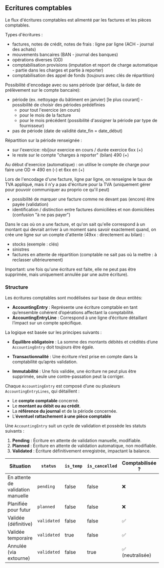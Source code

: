 ## Ecritures comptables

Le flux d'écritures comptables est alimenté par les factures et les pièces comptables.

Types d'écritures : 

* factures, notes de crédit, notes de frais : ligne par ligne (ACH - journal des achats)
* mouvements bancaires (BAN - journal des banques)
* opérations diverses (OD)
* comptabilisation provisions (imputation et report de charge automatique - partie dans les charges et partie à reporter)
* comptabilisation des appel de fonds (toujours avec clés de répartition)

Possibilité d'encodage avec ou sans période (par défaut, la date de prélèvement sur le compte bancaire):

* période (ex. nettoyage du bâtiment en janvier) [le plus courant] - possibilité de choisir des périodes prédéfinies
  * pour tout l'exercice (en cours)
  * pour le mois de la facture
  * pour le mois précédent (possibilité d'assigner la période par type de fournisseur)
* pas de période (date de validité date_fin = date_début)


Répartition sur la période renseignée :

* sur l'exercice: nb/jour exercice en cours / durée exercice 6xx (+)
* le reste sur le compte "charges à reporter" (bilan) 490 (+)

Au début d'exercice (automatique) : on utilise le compte de charge pour faire une OD => 490 en (-) et 6xx en (+)



Lors de l'encodage d'une facture, ligne par ligne, on renseigne le taux de TVA appliqué, mais il n'y a pas d'écriture pour la TVA (uniquement gérer pour pouvoir communiquer au proprio ce qu'il peut)

* possibilité de marquer une facture comme ne devant pas (encore) être payée (validation)
* identification / distinction entre factures domiciliées et non domiciliées (confusion "à ne pas payer")



Dans le cas où on a une facture, et qu'on sait qu'elle correspond à un montant qui devrait arriver à un moment sans savoir exactement quand, on crée une ligne sur un compte d'attente (49xx : directement au bilan) : 

* stocks (exemple : clés)
* sinistres
* factures en attente de répartition (comptable ne sait pas où la mettre : à reclasser ultérieurement)



Important: une fois qu'une écriture est faite, elle ne peut pas être supprimée, mais uniquement annulée par une autre écriture).



### Structure

Les écritures comptables sont modélisées sur base de deux entités:

- **AccountingEntry** : Représente une écriture comptable en tant qu’ensemble cohérent d’opérations affectant la comptabilité.
- **AccountingEntryLine** : Correspond à une ligne d’écriture détaillant l’impact sur un compte spécifique.

La logique est basée sur les principes suivants : 

* **Équilibre obligatoire** : La somme des montants débités et crédités d’une `AccountingEntry` doit toujours être égale.
*  **Transactionnalité** : Une écriture n’est prise en compte dans la comptabilité qu’après validation.

*  **Immutabilité** : Une fois validée, une écriture ne peut plus être supprimée, seule une contre-passation peut la corriger.



Chaque `AccountingEntry` est composé d’une ou plusieurs `AccountingEntryLines`, qui détaillent :

- Le **compte comptable** concerné.
- Le **montant au débit ou au crédit**.
- La **référence du journal** et de la période concernée.
- L’**éventuel rattachement à une pièce comptable**

Une `AccountingEntry` suit un cycle de validation et possède les statuts suivants :

1. **Pending** : Écriture en attente de validation manuelle, modifiable.
2. **Planned** : Écriture en attente de validation automatique, non modifiable.
3. **Validated** : Écriture définitivement enregistrée, impactant la balance.



| Situation                         | `status`    | `is_temp` | `is_cancelled` | Comptabilisée ? | Supprimable ?          |
| --------------------------------- | ----------- | --------- | -------------- | --------------- | ---------------------- |
| En attente de validation manuelle | `pending`   | false     | false          | ❌               | ✅                      |
| Planifiée pour futur              | `planned`   | false     | false          | ❌               | ✅                      |
| Validée (définitive)              | `validated` | false     | false          | ✅               | ❌                      |
| Validée temporaire                | `validated` | true      | false          | ✅               | ✅ (si période ouverte) |
| Annulée (via extourne)            | `validated` | false     | true           | ✅ (neutralisée) | ❌                      |

